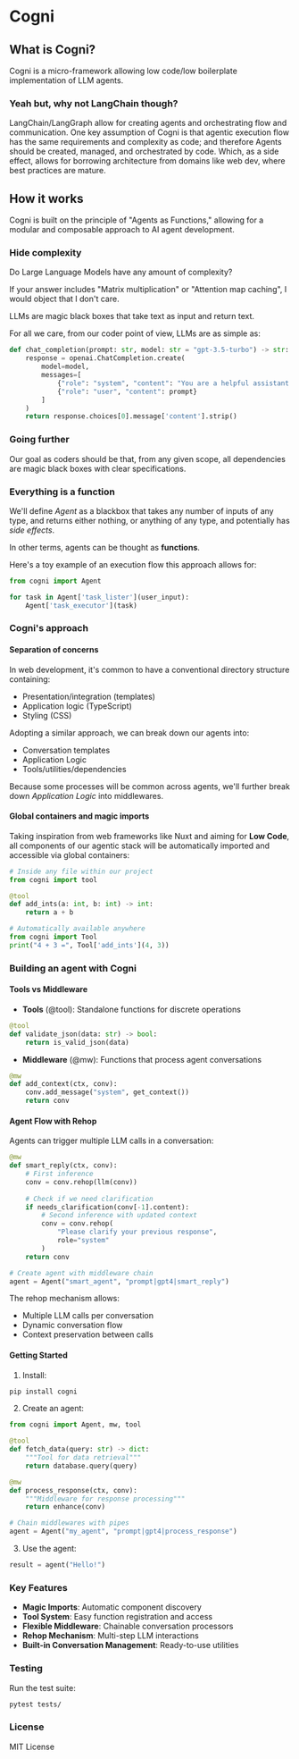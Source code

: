 # Cogni

## What is Cogni?
Cogni is a micro-framework allowing low code/low boilerplate implementation of LLM agents.

### Yeah but, why not LangChain though?
LangChain/LangGraph allow for creating agents and orchestrating flow and communication.
One key assumption of Cogni is that agentic execution flow has the same requirements and complexity as code; and therefore Agents should be created, managed, and orchestrated by code.
Which, as a side effect, allows for borrowing architecture from domains like web dev, where best practices are mature.

## How it works
Cogni is built on the principle of "Agents as Functions," allowing for a modular and composable approach to AI agent development.

### Hide complexity
Do Large Language Models have any amount of complexity?

If your answer includes "Matrix multiplication" or "Attention map caching", I would object that I don't care.

LLMs are magic black boxes that take text as input and return text.

For all we care, from our coder point of view, LLMs are as simple as:
```python
def chat_completion(prompt: str, model: str = "gpt-3.5-turbo") -> str:
    response = openai.ChatCompletion.create(
        model=model,
        messages=[
            {"role": "system", "content": "You are a helpful assistant."},
            {"role": "user", "content": prompt}
        ]
    )
    return response.choices[0].message['content'].strip()
```

### Going further
Our goal as coders should be that, from any given scope, all dependencies are magic black boxes with clear specifications.

### Everything is a function
We'll define *Agent* as a blackbox that takes any number of inputs of any type, and returns either nothing, or anything of any type, and potentially has *side effects*.

In other terms, agents can be thought as **functions**.

Here's a toy example of an execution flow this approach allows for:
```python
from cogni import Agent

for task in Agent['task_lister'](user_input):
    Agent['task_executor'](task)
```

### Cogni's approach

#### Separation of concerns
In web development, it's common to have a conventional directory structure containing:
- Presentation/integration (templates)
- Application logic (TypeScript)
- Styling (CSS)

Adopting a similar approach, we can break down our agents into:
- Conversation templates
- Application Logic
- Tools/utilities/dependencies

Because some processes will be common across agents, we'll further break down *Application Logic* into middlewares.

#### Global containers and magic imports
Taking inspiration from web frameworks like Nuxt and aiming for **Low Code**, all components of our agentic stack will be automatically imported and accessible via global containers:

```python
# Inside any file within our project
from cogni import tool

@tool
def add_ints(a: int, b: int) -> int:
    return a + b

# Automatically available anywhere
from cogni import Tool
print("4 + 3 =", Tool['add_ints'](4, 3))
```

### Building an agent with Cogni

#### Tools vs Middleware
- **Tools** (@tool): Standalone functions for discrete operations
```python
@tool
def validate_json(data: str) -> bool:
    return is_valid_json(data)
```

- **Middleware** (@mw): Functions that process agent conversations
```python
@mw
def add_context(ctx, conv):
    conv.add_message("system", get_context())
    return conv
```

#### Agent Flow with Rehop
Agents can trigger multiple LLM calls in a conversation:

```python
@mw
def smart_reply(ctx, conv):
    # First inference
    conv = conv.rehop(llm(conv))
    
    # Check if we need clarification
    if needs_clarification(conv[-1].content):
        # Second inference with updated context
        conv = conv.rehop(
            "Please clarify your previous response",
            role="system"
        )
    return conv

# Create agent with middleware chain
agent = Agent("smart_agent", "prompt|gpt4|smart_reply")
```

The rehop mechanism allows:
- Multiple LLM calls per conversation
- Dynamic conversation flow
- Context preservation between calls

#### Getting Started

1. Install:
```bash
pip install cogni
```

2. Create an agent:
```python
from cogni import Agent, mw, tool

@tool
def fetch_data(query: str) -> dict:
    """Tool for data retrieval"""
    return database.query(query)

@mw
def process_response(ctx, conv):
    """Middleware for response processing"""
    return enhance(conv)

# Chain middlewares with pipes
agent = Agent("my_agent", "prompt|gpt4|process_response")
```

3. Use the agent:
```python
result = agent("Hello!")
```

### Key Features

- **Magic Imports**: Automatic component discovery
- **Tool System**: Easy function registration and access
- **Flexible Middleware**: Chainable conversation processors
- **Rehop Mechanism**: Multi-step LLM interactions
- **Built-in Conversation Management**: Ready-to-use utilities

### Testing

Run the test suite:
```bash
pytest tests/
```

### License

MIT License
